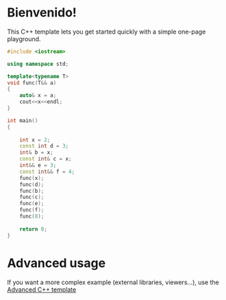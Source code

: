 # Bienvenido!

This C++ template lets you get started quickly with a simple one-page playground.

```C++ runnable
#include <iostream>

using namespace std;

template<typename T>
void func(T&& a)
{
    auto& x = a;
    cout<<x<<endl;
}

int main()
{
	
	int x = 2;
    const int d = 3;
    int& b = x;
    const int& c = x;
    int&& e = 3;
    const int&& f = 4;
    func(x);
    func(d);
    func(b);
    func(c);
    func(e);
    func(f);
    func(8);
       
	return 0;
}
```

# Advanced usage

If you want a more complex example (external libraries, viewers...), use the [Advanced C++ template](https://tech.io/select-repo/598)
